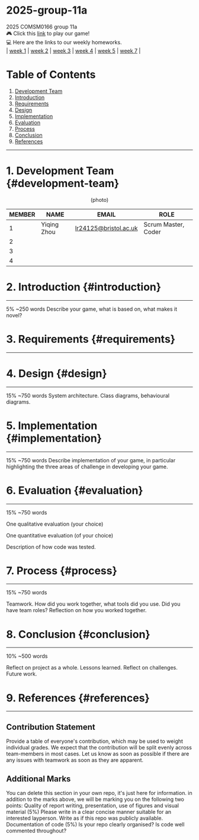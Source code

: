 # 2025-group-11a
2025 COMSM0166 group 11a  
🎮 Click this [link](https://uob-comsm0166.github.io/2025-group-11a/SnakeGame/) to play our game!   
💻 Here are the links to our weekly homeworks.  
| [week 1](https://uob-comsm0166.github.io/2025-group-11a/assignments/week01) | [week 2](https://uob-comsm0166.github.io/2025-group-11a/assignments/week02) | [week 3](https://uob-comsm0166.github.io/2025-group-11a/assignments/week03) | [week 4](https://uob-comsm0166.github.io/2025-group-11a/assignments/week04) | [week 5](https://uob-comsm0166.github.io/2025-group-11a/assignments/week05) | [week 7](https://uob-comsm0166.github.io/2025-group-11a/assignments/week07) |  

# Table of Contents

1. [Development Team](#development-team)
2. [Introduction](#introduction)
3. [Requirements](#requirements)
4. [Design](#design)
5. [Implementation](#implementation)
6. [Evaluation](#evaluation)
7. [Process](#process)
8. [Conclusion](#conclusion)
9. [References](#references)

---

# 1. Development Team {#development-team}  
<div style="text-align:center">
  (photo)

  | MEMBER | NAME               | EMAIL                   | ROLE               |
|--------|--------------------|-------------------------|--------------------|
| 1      | Yiqing Zhou     | lr24125@bristol.ac.uk   | Scrum Master, Coder |
| 2      |                 |                         |                     |
| 3      |                 |                         |                     |
| 4      |                 |                         |                     |
</div>


# 2. Introduction {#introduction}
---
 5% ~250 words
 Describe your game, what is based on, what makes it novel?


# 3. Requirements {#requirements}
---


# 4. Design {#design}
---
 15% ~750 words
 System architecture. Class diagrams, behavioural diagrams.


# 5. Implementation {#implementation}
---
 15% ~750 words
 Describe implementation of your game, in particular highlighting the three areas of challenge in developing your game.


# 6. Evaluation {#evaluation}
---
 15% ~750 words

 One qualitative evaluation (your choice)

 One quantitative evaluation (of your choice)

 Description of how code was tested.


# 7. Process {#process}  
---
 15% ~750 words

 Teamwork. How did you work together, what tools did you use. Did you have team roles? Reflection on how you worked together.


# 8. Conclusion {#conclusion}  
---
 10% ~500 words

 Reflect on project as a whole. Lessons learned. Reflect on challenges. Future work.

# 9. References {#references}
---
## Contribution Statement
 Provide a table of everyone's contribution, which may be used to weight individual grades. We expect that the contribution will be split evenly across team-members in most cases. Let us know as soon as possible if there are any issues with teamwork as soon as they are apparent.

## Additional Marks
You can delete this section in your own repo, it's just here for information. in addition to the marks above, we will be marking you on the following two points:
 Quality of report writing, presentation, use of figures and visual material (5%)
  Please write in a clear concise manner suitable for an interested layperson. Write as if this repo was publicly available.
 Documentation of code (5%)
  Is your repo clearly organised?
  Is code well commented throughout?




